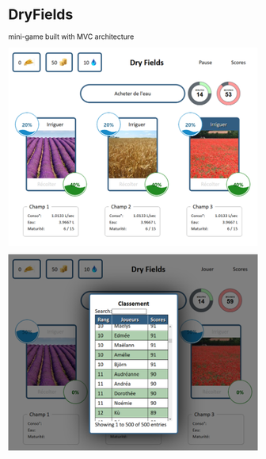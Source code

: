 # DryFields
mini-game built with MVC architecture

![alt tag](https://raw.githubusercontent.com/Sharlaan/DryFields/master/Preview.png)

![alt tag](https://raw.githubusercontent.com/Sharlaan/DryFields/master/Classement.png)

